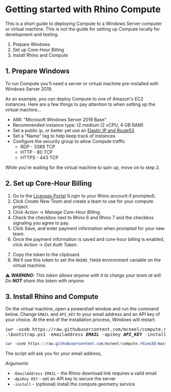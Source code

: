 # Getting started with Rhino Compute

This is a short guide to deploying Compute to a Windows Server computer or virtual machine. This is not the guide for setting up Compute locally for development and testing.

1. Prepare Windows
2. Set up Core-Hour Billing
3. Install Rhino and Compute

## 1. Prepare Windows

To run Compute you'll need a server or virtual machine pre-installed with Windows Server 2019.

As an example, you can deploy Compute to one of Amazon's EC2 instances. Here are a few things to pay attention to when setting up the virtual machine...

* AMI: "Microsoft Windows Server 2019 Base"
* Recommended instance type: t2.medium (2 vCPU, 4 GB RAM)
* Set a public ip, or better yet use an [Elastic IP and Route53](https://docs.aws.amazon.com/Route53/latest/DeveloperGuide/routing-to-ec2-instance.html)
* Set a "Name" tag to help keep track of instances
* Configure the security group to allow Compute traffic
    * RDP - 3389 TCP
    * HTTP - 80 TCP
    * HTTPS - 443 TCP

While you're waiting for the virtual machine to spin up, move on to step 2.

## 2. Set up Core-Hour Billing

1. Go to the [Licenses Portal](https://www.rhino3d.com/licenses?_forceEmpty=true) (Login to your Rhino account if prompted).
2. Click _Create New Team_ and create a team to use for your compute project.
3. Click _Action_ -> _Manage Core-Hour Billing_.
4. Check the checkbox next to Rhino 6 and Rhino 7 and the checkbox signaling you agree to pay.
5. Click _Save_, and enter payment information when prompted for your new team.
6. Once the payment information is saved and core-hour billing is enabled, click _Action_ -> _Get Auth Token_.
<!-- TODO -->
7. Copy the token to the clipboard.
7. We'll use this token to set the `RHINO_TOKEN` environment variable on the virtual machine.

⚠️ _**WARNING:** This token allows anyone with it to charge your team at will. Do **NOT** share this token with anyone._

## 3. Install Rhino and Compute

On the virtual machine, open a powershell window and run the command below. Change `EMAIL` and `API_KEY` to your email address and an API key of your choice. At the end of the installation process, Windows will restart.

<pre>
iwr -useb https://raw.githubusercontent.com/mcneel/compute.rhino3d/master/script/bootstrap-server.ps1 -outfile bootstrap.ps1
.\bootstrap.ps1 -emailaddress <i><b>EMAIL</b></i> -apikey <i><b>API_KEY</b></i> -install
</pre>

```powershell
iwr -useb https://raw.githubusercontent.com/mcneel/compute.rhino3d/master/script/bootstrap-server.ps1 -outfile bootstrap.ps1; .\bootstrap.ps1 -install
```

<!-- TODO: test bootstrap script on windows and add RHINO_TOKEN -->

The script will ask you for your email address, 

_Arguments_

* `-EmailAddress EMAIL` - the Rhino download link requires a valid email
* `-ApiKey KEY` - set an API key to secure the server
* `-install` - (optional) install the compute.geometry service


